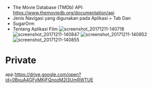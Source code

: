 
- The Movie Database (TMDb) API: https://www.themoviedb.org/documentation/api
- Jenis Navigasi yang digunakan pada Aplikasi = Tab Dan 
- SugarOrm 
- Tentang Aplikasi Film 
![screenshot_20171211-140718](https://user-images.githubusercontent.com/22133617/33819578-c92ae96e-de7d-11e7-8c2d-00e73c6c1044.png)
![screenshot_20171211-140847](https://user-images.githubusercontent.com/22133617/33819579-c96294ae-de7d-11e7-9cb3-1f2fa517bd57.png)
![screenshot_20171211-140852](https://user-images.githubusercontent.com/22133617/33819580-ca484e54-de7d-11e7-85da-ad597d55072b.png)
![screenshot_20171211-140855](https://user-images.githubusercontent.com/22133617/33819581-cb246d1c-de7d-11e7-9e4a-738e3bc2eccc.png)




# Private

app
https://drive.google.com/open?id=0BxuA4GFyMKjFQnozM2I3UmRWTUE
